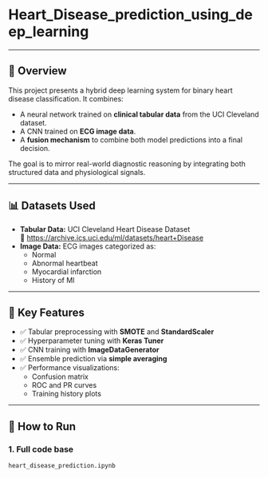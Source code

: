# Heart_Disease_prediction_using_deep_learning

---
## 📌 Overview

This project presents a hybrid deep learning system for binary heart disease classification. It combines:

- A neural network trained on **clinical tabular data** from the UCI Cleveland dataset.
- A CNN trained on **ECG image data**.
- A **fusion mechanism** to combine both model predictions into a final decision.

The goal is to mirror real-world diagnostic reasoning by integrating both structured data and physiological signals.

---

## 📊 Datasets Used

- **Tabular Data:** UCI Cleveland Heart Disease Dataset  
  🔗 https://archive.ics.uci.edu/ml/datasets/heart+Disease  
- **Image Data:** ECG images categorized as:
  - Normal
  - Abnormal heartbeat
  - Myocardial infarction
  - History of MI

---

## 🔧 Key Features

- ✅ Tabular preprocessing with **SMOTE** and **StandardScaler**
- ✅ Hyperparameter tuning with **Keras Tuner**
- ✅ CNN training with **ImageDataGenerator**
- ✅ Ensemble prediction via **simple averaging**
- ✅ Performance visualizations:
  - Confusion matrix
  - ROC and PR curves
  - Training history plots

---

## 🚀 How to Run

### 1. Full code base
```bash
heart_disease_prediction.ipynb
